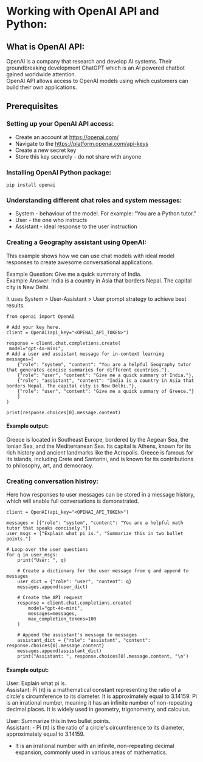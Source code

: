 # Working with OpenAI API and Python:

## What is OpenAI API:
OpenAI is a company that research and develop AI systems. Their groundbreaking development ChatGPT which is an AI powered chatbot gained worldwide attention.  
OpenAI API allows access to OpenAI models using which customers can build their own applications.

## Prerequisites

### Setting up your OpenAI API access:
* Create an account at https://openai.com/
* Navigate to the https://platform.openai.com/api-keys
* Create a new secret key
* Store this key securely - do not share with anyone

### Installing OpenAI Python package:
```
pip install openai
```

### Understanding different chat roles and system messages:
* System - behaviour of the model. For example: "You are a Python tutor."
* User - the one who instructs
* Assistant - ideal response to the user instruction

### Creating a Geography assistant using OpenAI:
This example shows how we can use chat models with ideal model responses to create awesome conversational applications. 

Example Question: Give me a quick summary of India.  
Example Answer: India is a country in Asia that borders Nepal. The capital city is New Delhi.  

It uses System > User-Assistant > User prompt strategy to achieve best results.

```
from openai import OpenAI

# Add your key here.
client = OpenAI(api_key="<OPENAI_API_TOKEN>")

response = client.chat.completions.create(
 model="gpt-4o-mini",
# Add a user and assistant message for in-context learning
messages=[
    {"role": "system", "content": "You are a helpful Geography tutor that generates concise summaries for different countries."},
    {"role": "user", "content": "Give me a quick summary of India."},
    {"role": "assistant", "content": "India is a country in Asia that borders Nepal. The capital city is New Delhi."},
    {"role": "user", "content": "Give me a quick summary of Greece."}
    ]
)

print(response.choices[0].message.content)
```

#### Example output:
Greece is located in Southeast Europe, bordered by the Aegean Sea, the Ionian Sea, and the Mediterranean Sea. Its capital is Athens, known for its rich history and ancient landmarks like the Acropolis. Greece is famous for its islands, including Crete and Santorini, and is known for its contributions to philosophy, art, and democracy.

### Creating conversation histroy:
Here how responses to user messages can be stored in a message history, which will enable full conversations is demonstrated.

```
client = OpenAI(api_key="<OPENAI_API_TOKEN>")

messages = [{"role": "system", "content": "You are a helpful math tutor that speaks concisely."}]
user_msgs = ["Explain what pi is.", "Summarize this in two bullet points."]

# Loop over the user questions
for q in user_msgs:
    print("User: ", q)
    
    # Create a dictionary for the user message from q and append to messages
    user_dict = {"role": "user", "content": q}
    messages.append(user_dict)
    
    # Create the API request
    response = client.chat.completions.create(
        model="gpt-4o-mini",
        messages=messages,
        max_completion_tokens=100
    )
    
    # Append the assistant's message to messages
    assistant_dict = {"role": "assistant", "content": response.choices[0].message.content}
    messages.append(assistant_dict)
    print("Assistant: ", response.choices[0].message.content, "\n")
```
#### Example output:
User:  Explain what pi is.  
Assistant:  Pi (π) is a mathematical constant representing the ratio of a circle's circumference to its diameter. It is approximately equal to 3.14159. Pi is an irrational number, meaning it has an infinite number of non-repeating decimal places. It is widely used in geometry, trigonometry, and calculus. 

User:  Summarize this in two bullet points.  
Assistant:  - Pi (π) is the ratio of a circle's circumference to its diameter, approximately equal to 3.14159.  
- It is an irrational number with an infinite, non-repeating decimal expansion, commonly used in various areas of mathematics.
